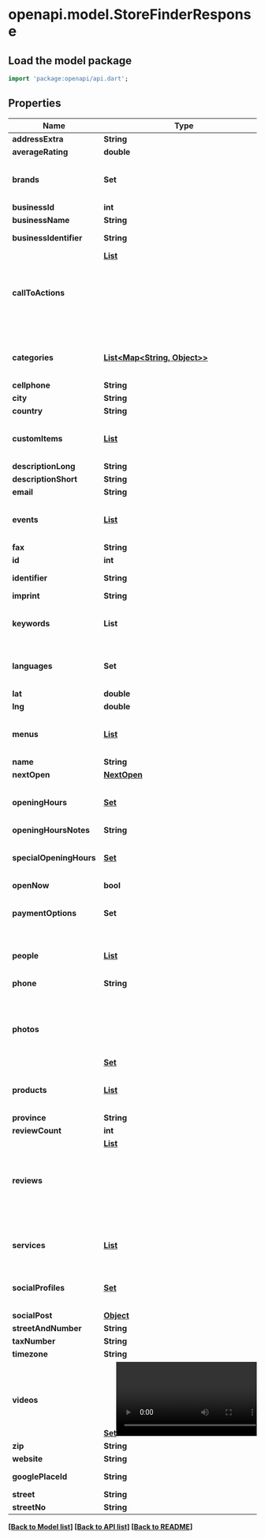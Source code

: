 # openapi.model.StoreFinderResponse

## Load the model package
```dart
import 'package:openapi/api.dart';
```

## Properties
Name | Type | Description | Notes
------------ | ------------- | ------------- | -------------
**addressExtra** | **String** | Additional address information, e.g. building, floor, etc. | [optional] 
**averageRating** | **double** | The average rating of all Google Reviews | [optional] 
**brands** | **Set<String>** | The brands offered by the location to its customers | [optional] [default to const {}]
**businessId** | **int** | The id of the business associated with this location | [optional] 
**businessName** | **String** | Name of the business | [optional] 
**businessIdentifier** | **String** | The business identifier based on your internal identification system | [optional] 
**callToActions** | [**List<Object>**](Object.md) | A list of callToAction objects, each with a title and URL, formatted as <pre>callToActions: [&#123; text: ''cta_text1'', url: ''cta_url1'' &#125;, &#123; text: ''cta_text2'', url: ''cta_url2'' &#125;]</pre> | [optional] [default to const []]
**categories** | [**List<Map<String, Object>>**](Map.md) | A list of category IDs describing the location | [optional] [default to const []]
**cellphone** | **String** | A contact mobile phone number | [optional] 
**city** | **String** | The city the location is residing in. | [optional] 
**country** | **String** | The country the location is residing in. | [optional] 
**customItems** | [**List<CustomItem>**](CustomItem.md) | Custom, rich content related specifically to this location (such as company values) | [optional] [default to const []]
**descriptionLong** | **String** | A long description - up to 1000 characters | [optional] 
**descriptionShort** | **String** | A short description - up to 200 characters | [optional] 
**email** | **String** | A contact email for the location | [optional] 
**events** | [**List<Event>**](Event.md) | Events offered by this location | [optional] [default to const []]
**fax** | **String** | The location fax number | [optional] 
**id** | **int** | The uberall unique id for the location. | [optional] 
**identifier** | **String** | The location identifier based on your internal identification system. | [optional] 
**imprint** | **String** | The imprint of the location | [optional] 
**keywords** | **List<String>** | Keywords describing the locations activity | [optional] [default to const []]
**languages** | **Set<String>** | The language(s) in which customers can interact with the location''s staff | [optional] [default to const {}]
**lat** | **double** | The latitude coordinate of the location. | [optional] 
**lng** | **double** | The longitude coordinate of the location. | [optional] 
**menus** | [**List<MenuItem>**](MenuItem.md) | Menu items offered by this location | [optional] [default to const []]
**name** | **String** | The location''s name. | [optional] 
**nextOpen** | [**NextOpen**](NextOpen.md) |  | [optional] 
**openingHours** | [**Set<OpeningHours>**](OpeningHours.md) | The location''s opening hours. | [optional] [default to const {}]
**openingHoursNotes** | **String** | Additional information about the location''s opening hours. | [optional] 
**specialOpeningHours** | [**Set<SpecialOpeningHours>**](SpecialOpeningHours.md) | The location''s special opening hours | [optional] [default to const {}]
**openNow** | **bool** | Shows if the location is currently open. | [optional] 
**paymentOptions** | **Set<String>** | The payment options accepted at the location (eg. cash, bank transfer, ...) | [optional] [default to const {}]
**people** | [**List<Person>**](Person.md) | People associated with this location | [optional] [default to const []]
**phone** | **String** | The location''s contact phone number. | [optional] 
**photos** | [**Set<Object>**](Object.md) | The location''s photos. | [optional] [default to const {}]
**products** | [**List<Product>**](Product.md) | Products offered by this location | [optional] [default to const []]
**province** | **String** | The province the location is residing in. | [optional] 
**reviewCount** | **int** | How many Google Reviews this location has in total | [optional] 
**reviews** | [**List<Object>**](Object.md) | A list of up to five Google Reviews | [optional] [default to const []]
**services** | [**List<ServiceItem>**](ServiceItem.md) | The services offered by the location (eg. ''catering'' for a restaurant) | [optional] [default to const []]
**socialProfiles** | [**Set<SocialProfile>**](SocialProfile.md) | The profiles of the location on social and professional networks (FACEBOOK, FOURSQUARE, INSTAGRAM, LINKEDIN, PINTEREST, TWITTER, VIMEO, XING, YOUTUBE) | [optional] [default to const {}]
**socialPost** | [**Object**](.md) | Social posts published for this location | [optional] 
**streetAndNumber** | **String** | The location''s street address. | [optional] 
**taxNumber** | **String** | The tax number of the location. CIF/NIF in Spain | [optional] 
**timezone** | **String** | The location''s timezone | [optional] 
**videos** | [**Set<Video>**](Video.md) | The location''s videos | [optional] [default to const {}]
**zip** | **String** | The location''s ZIP code. | [optional] 
**website** | **String** | A valid url for the location''s website | [optional] 
**googlePlaceId** | **String** | A unique textual identifier to identify a place in the Google Places database and on Google Maps. | [optional] 
**street** | **String** | The location''s street address | [optional] 
**streetNo** | **String** | The location''s street number | [optional] 

[[Back to Model list]](../README.md#documentation-for-models) [[Back to API list]](../README.md#documentation-for-api-endpoints) [[Back to README]](../README.md)


